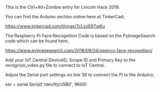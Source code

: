 This is the Ctrl+Alt+Zombie entry for Lincoln Hack 2019.

You can find the Arduino section online here at TinkerCad;

https://www.tinkercad.com/things/7cLzzE9TwKu

The Raspberry Pi Face Recognition Code is based on the PyImageSearch code which can be found here;

https://www.pyimagesearch.com/2018/09/24/opencv-face-recognition/

Add your IoT Central DeviceID, Scope ID and Primary Key to the recognize_video.py file to connect to IoT Central.

Adjust the Serial port settings on line 36 to connect the Pi to the Arduino;

ser = serial.Serial('/dev/ttyUSB0', 9600)

